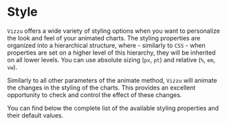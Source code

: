 # Style

`Vizzu` offers a wide variety of styling options when you want to personalize
the look and feel of your animated charts. The styling properties are organized
into a hierarchical structure, where - similarly to `CSS` - when properties are
set on a higher level of this hierarchy, they will be inherited on all lower
levels. You can use absolute sizing (`px`, `pt`) and relative (`%`, `em`, `vw`).

Similarly to all other parameters of the animate method, `Vizzu` will animate
the changes in the styling of the charts. This provides an excellent opportunity
to check and control the effect of these changes.

You can find below the complete list of the available styling properties and
their default values.
